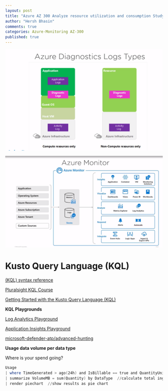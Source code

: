 ```yaml
---
layout: post
title: "Azure AZ 300 Analyze resource utilization and consumption Study Notes"
author: "Hersh Bhasin"
comments: true
categories: Azure-Monitoring AZ-300
published: true
---
```


![](..\assets\monitor1.PNG)

![](..\assets\monitor2.PNG)

# Kusto Query Language (KQL)

[(KQL) syntax reference](https://docs.microsoft.com/en-us/sharepoint/dev/general-development/keyword-query-language-kql-syntax-reference)

[Pluralsight KQL Course](https://app.pluralsight.com/library/courses/kusto-query-language-kql-from-scratch/table-of-contents)

[Getting Started with the Kusto Query Language (KQL)](https://blogs.msdn.microsoft.com/ben/2018/10/11/getting-started-with-the-kusto-query-language/)

**KQL Playgrounds**

[Log Analytics Playground](https://portal.loganalytics.io/demo#/discover/query/main)

[Application Insights Playground](https://analytics.applicationinsights.io/demo#/discover/query/main)

[microsoft-defender-atp/advanced-hunting](https://docs.microsoft.com/en-us/windows/security/threat-protection/microsoft-defender-atp/advanced-hunting)

**Usage data volume per data type**

Where is your spend going?

```powershell
Usage 
| where TimeGenerated > ago(24h) and IsBillable == true and QuantityUnit == "MBytes"  //examine only billed per-MB usage data from the last 24 hours
| summarize VolumeMB = sum(Quantity) by DataType  //calculate total ingested MB per datatype 
| render piechart  //show results as pie chart
```

